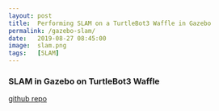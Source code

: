 ```yaml
---
layout: post
title:  Performing SLAM on a TurtleBot3 Waffle in Gazebo
permalink: /gazebo-slam/
date:   2019-08-27 08:45:00
image:  slam.png
tags:   [SLAM]
---
```

### SLAM in Gazebo on TurtleBot3 Waffle

[github repo](https://github.com/ashwath-karthikeyan/ros-slam-gazebo)